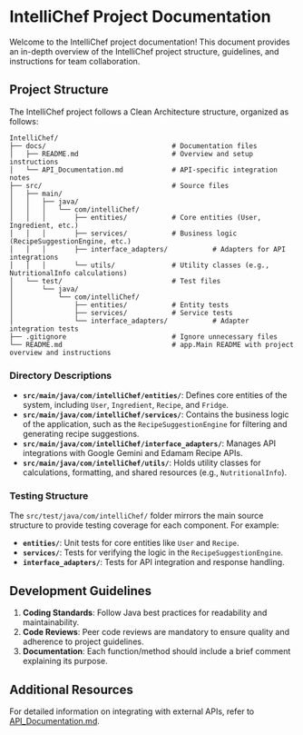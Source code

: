 # IntelliChef Project Documentation

Welcome to the IntelliChef project documentation! This document provides an in-depth overview of the IntelliChef project structure, guidelines, and instructions for team collaboration.

## Project Structure

The IntelliChef project follows a Clean Architecture structure, organized as follows:

```
IntelliChef/
├── docs/                               # Documentation files
│   ├── README.md                       # Overview and setup instructions
│   └── API_Documentation.md            # API-specific integration notes
├── src/                                # Source files
│   ├── main/
│   │   ├── java/
│   │   │   └── com/intelliChef/
│   │   │       ├── entities/           # Core entities (User, Ingredient, etc.)
│   │   │       ├── services/           # Business logic (RecipeSuggestionEngine, etc.)
│   │   │       ├── interface_adapters/           # Adapters for API integrations
│   │   │       └── utils/              # Utility classes (e.g., NutritionalInfo calculations)
│   └── test/                           # Test files
│       └── java/
│           └── com/intelliChef/
│               ├── entities/           # Entity tests
│               ├── services/           # Service tests
│               └── interface_adapters/           # Adapter integration tests
├── .gitignore                          # Ignore unnecessary files
└── README.md                           # app.Main README with project overview and instructions
```

### Directory Descriptions

- **`src/main/java/com/intelliChef/entities/`**: Defines core entities of the system, including `User`, `Ingredient`, `Recipe`, and `Fridge`.
- **`src/main/java/com/intelliChef/services/`**: Contains the business logic of the application, such as the `RecipeSuggestionEngine` for filtering and generating recipe suggestions.
- **`src/main/java/com/intelliChef/interface_adapters/`**: Manages API integrations with Google Gemini and Edamam Recipe APIs.
- **`src/main/java/com/intelliChef/utils/`**: Holds utility classes for calculations, formatting, and shared resources (e.g., `NutritionalInfo`).

### Testing Structure

The `src/test/java/com/intelliChef/` folder mirrors the main source structure to provide testing coverage for each component. For example:
- **`entities/`**: Unit tests for core entities like `User` and `Recipe`.
- **`services/`**: Tests for verifying the logic in the `RecipeSuggestionEngine`.
- **`interface_adapters/`**: Tests for API integration and response handling.

## Development Guidelines

1. **Coding Standards**: Follow Java best practices for readability and maintainability.
2. **Code Reviews**: Peer code reviews are mandatory to ensure quality and adherence to project guidelines.
3. **Documentation**: Each function/method should include a brief comment explaining its purpose.

## Additional Resources

For detailed information on integrating with external APIs, refer to [API_Documentation.md](API_Documentation.md).
